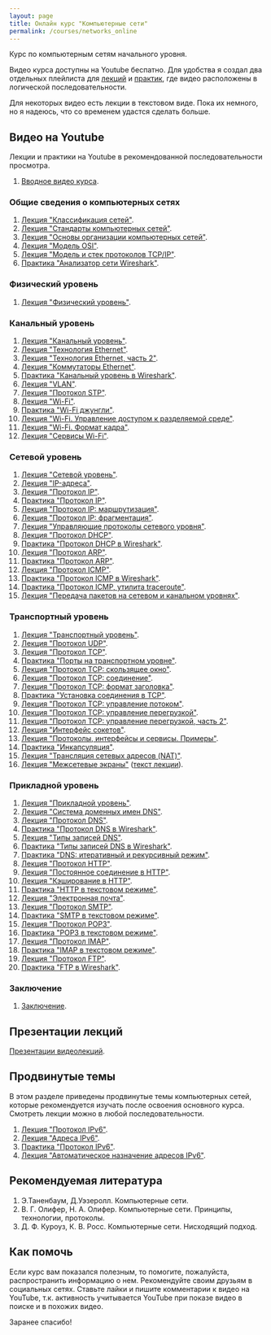 ```yaml
---
layout: page
title: Онлайн курс "Компьютерные сети"
permalink: /courses/networks_online
---
```


Курс по компьютерным сетям начального уровня. 

Видео курса доступны на Youtube беспатно. Для удобства я создал два отдельных плейлиста для [лекций](https://www.youtube.com/playlist?list=PLtPJ9lKvJ4oiNMvYbOzCmWy6cRzYAh9B1) и [практик](https://www.youtube.com/playlist?list=PLtPJ9lKvJ4oiKPQ9GXOvntj44Eu8IGAJK), где видео расположены в логической последовательности.

Для некоторых видео есть лекции в текстовом виде. Пока их немного, но я надеюсь, что со временем удастся сделать больше.

## Видео на Youtube

Лекции и практики на Youtube в рекомендованной последовательности просмотра.

1. [Вводное видео курса](https://youtu.be/OLFA0soYGhw).

### Общие сведения о компьютерных сетях

1. [Лекция "Классификация сетей"](https://youtu.be/Y4LK1OZ54h0).
2. [Лекция "Стандарты компьютерных сетей"](https://youtu.be/1dWCwQpqydU).
3. [Лекция "Основы организации компьютерных сетей"](https://youtu.be/EPvxn9KvBvs).
4. [Лекция "Модель OSI"](https://youtu.be/Tt8BTkxz_Vc).
5. [Лекция "Модель и стек протоколов TCP/IP"](https://youtu.be/UZo4ffQ-aAc).
6. [Практика "Анализатор сети Wireshark"](https://youtu.be/Cc5wi1bxmpc).

### Физический уровень

1. [Лекция "Физический уровень"](https://youtu.be/yIf7hrgw8P4).

### Канальный уровень

1. [Лекция "Канальный уровень"](https://youtu.be/JBM9TSBeo5Y).
2. [Лекция "Технология Ethernet"](https://youtu.be/AtWcd_vCyUk).
3. [Лекция "Технология Ethernet, часть 2"](https://youtu.be/GZo0-CHTteo).
4. [Лекция "Коммутаторы Ethernet"](https://youtu.be/bdbsPC3b09A).
5. [Практика "Канальный уровень в Wireshark"](https://youtu.be/HsPurrcG_9Y).
6. [Лекция "VLAN"](https://youtu.be/Ig4WoXWzhNc).
7. [Лекция "Протокол STP"](https://youtu.be/xtHlGmd94ec).
8. [Лекция "Wi-Fi"](https://youtu.be/pXG-4L2Hn9M).
9. [Практика "Wi-Fi джунгли"](https://youtu.be/IXkw5x9t3wg).
10. [Лекция "Wi-Fi. Управление доступом к разделяемой среде"](https://youtu.be/9eWeUaHA_Us).
11. [Лекция "Wi-Fi. Формат кадра"](https://youtu.be/nhhDsnQoWh0).
12. [Лекция "Сервисы Wi-Fi"](https://youtu.be/FYAuqKjEpLs).


### Сетевой уровень

1. [Лекция "Сетевой уровень"](https://youtu.be/Vm7UZvEgPT8).
2. [Лекция "IP-адреса"](https://youtu.be/W87uM_VqicY).
3. [Лекция "Протокол IP"](https://youtu.be/b_Pv7FRLH0M).
4. [Практика "Протокол IP"](https://youtu.be/nY7RksxUJ6U).
5. [Лекция "Протокол IP: маршрутизация"](https://youtu.be/7cIiK3jbK0s).
6. [Лекция "Протокол IP: фрагментация"](https://youtu.be/jbt1AKyJ4gw).
7. [Лекция "Управляющие протоколы сетевого уровня"](https://youtu.be/s1fZQgV67yY).
8. [Лекция "Протокол DHCP"](https://youtu.be/uZJ8WVdw-Ck).
9. [Практика "Протокол DHCP в Wireshark"](https://youtu.be/WaP4SZY0GJQ).
10. [Лекция "Протокол ARP"](https://youtu.be/EZkkodleWqc).
11. [Практика "Протокол ARP"](https://youtu.be/0UbLESURFwQ).
12. [Лекция "Протокол ICMP"](https://youtu.be/9iG6ECpF-ko).
13. [Практика "Протокол ICMP в Wireshark"](https://youtu.be/5S-4L0YUVDw).
14. [Практика "Протокол ICMP, утилита traceroute"](https://youtu.be/TbsBhyyIth4).
15. [Лекция "Передача пакетов на сетевом и канальном уровнях"](https://youtu.be/sHHg-Ni3eIU).

### Транспортный уровень

1. [Лекция "Транспортный уровень"](https://youtu.be/g7vq-JVId58).
2. [Лекция "Протокол UDP"](https://youtu.be/GBrLfZvRrd8).
3. [Лекция "Протокол TCP"](https://youtu.be/CKUOb4htnB4).
4. [Практика "Порты на транспортном уровне"](https://youtu.be/_7O9On9_TZE).
5. [Лекция "Протокол TCP: скользящее окно"](https://youtu.be/hd6QNXK5rPk).
6. [Лекция "Протокол TCP: соединение"](https://youtu.be/vt69HEbZ_pI).
7. [Лекция "Протокол TCP: формат заголовка"](https://youtu.be/wP8iUpM5DHU).
8. [Практика "Установка соединения в TCP"](https://youtu.be/REjQGkrREKg).
9. [Лекция "Протокол TCP: управление потоком"](https://youtu.be/YCW4fLqFlME).
10. [Лекция "Протокол TCP: управление перегрузкой"](https://youtu.be/lGUPQjvSMeo).
11. [Лекция "Протокол TCP: управление перегрузкой, часть 2"](https://youtu.be/H6rMGYRKI2s).
12. [Лекция "Интерфейс сокетов"](https://youtu.be/_vAjHdh92YU).
13. [Лекция "Протоколы, интерфейсы и сервисы. Примеры"](https://youtu.be/VGcKWSqrjgE).
14. [Практика "Инкапсуляция"](https://youtu.be/qKuw2HJQVzk).
15. [Лекция "Трансляция сетевых адресов (NAT)"](https://youtu.be/F7kCOa6PybQ).
16. [Лекция "Межсетевые экраны"](https://youtu.be/9r6z9qggSIc) ([текст лекции](/computer_networks/2016/10/15/Firewalls.html)).

### Прикладной уровень

1. [Лекция "Прикладной уровень"](https://youtu.be/l_MAOvAbYho).
2. [Лекция "Система доменных имен DNS"](https://youtu.be/B0J0c0KLtbQ).
3. [Лекция "Протокол DNS"](https://youtu.be/yAlm-jTneeY).
4. [Практика "Протокол DNS в Wireshark"](https://youtu.be/i6fh-kb4Qps).
5. [Лекция "Типы записей DNS"](https://youtu.be/mvMYV0Hfig4).
6. [Практика "Типы записей DNS в Wireshark"](https://youtu.be/Ivg38bGTyAU).
7. [Практика "DNS: итеративный и рекурсивный режим"](https://youtu.be/no9yc-BHaFA).
8. [Лекция "Протокол HTTP"](https://youtu.be/RlccXUx4LVw).
9. [Лекция "Постоянное соединение в HTTP"](https://youtu.be/7DitlqcesKI).
10. [Лекция "Кэширование в HTTP"](https://youtu.be/esi6YZRvJzk).
11. [Практика "HTTP в текстовом режиме"](https://youtu.be/F6RYInA9IdY).
12. [Лекция "Электронная почта"](https://youtu.be/ocshYn2D_8g).
13. [Лекция "Протокол SMTP"](https://youtu.be/xUTmwcSDvSE).
14. [Практика "SMTP в текстовом режиме"](https://youtu.be/dKZ35haWChM).
15. [Лекция "Протокол POP3"](https://youtu.be/1swSSGvmnwU).
16. [Практика "POP3 в текстовом режиме"](https://youtu.be/DsbsClavuyc).
17. [Лекция "Протокол IMAP"](https://youtu.be/VGYHXIdtNS4).
18. [Практика "IMAP в текстовом режиме"](https://youtu.be/MRoyQjUfcxA).
19. [Лекция "Протокол FTP"](https://youtu.be/Uji0sQ-Co7Q).
20. [Практика "FTP в Wireshark"](https://youtu.be/ZHNPG_2kCnQ).

### Заключение

1. [Заключение](https://youtu.be/GnEuajcKU1U).

## Презентации лекций

[Презентации видеолекций](https://yadi.sk/d/I8TOPyldkM3oZ).

## Продвинутые темы 

В этом разделе приведены продвинутые темы компьютерных сетей, которые рекомендуется изучать после освоения основного курса. Смотреть лекции можно в любой последовательности.

1. [Лекция "Протокол IPv6"](https://youtu.be/Y4l8ScRLrf4).
2. [Лекция "Адреса IPv6"](https://youtu.be/KRAKAAJTxTg).
3. [Практика "Протокол IPv6"](https://youtu.be/xCEiYBmEh38).
4. [Лекция "Автоматическое назначение адресов IPv6"](https://youtu.be/GZTqZQVSY1A).

## Рекомендуемая литература

1. Э.Таненбаум, Д.Уэзеролл. Компьютерные сети.
2. В. Г. Олифер, Н. А. Олифер. Компьютерные сети. Принципы, технологии, протоколы. 
3. Д. Ф. Куроуз, К. В. Росс. Компьютерные сети. Нисходящий подход.

## Как помочь

Если курс вам показался полезным, то помогите, пожалуйста, распространить информацию о нем. Рекомендуйте своим друзьям в социальных сетях. Ставьте лайки и пишите комментарии к видео на YouTube, т.к. активность учитывается YouTube при показе видео в поиске и в похожих видео.

Заранее спасибо!



